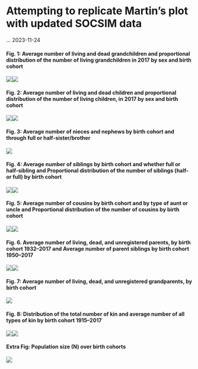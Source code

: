 Attempting to replicate Martin’s plot with updated SOCSIM data
================
…
2023-11-24

#### Fig. 1: Average number of living and dead grandchildren and proportional distribution of the number of living grandchildren in 2017 by sex and birth cohort

![](2_Plots_files/figure-gfm/unnamed-chunk-2-1.png)<!-- -->![](2_Plots_files/figure-gfm/unnamed-chunk-2-2.png)<!-- -->

#### Fig. 2: Average number of living and dead children and proportional distribution of the number of living children, in 2017 by sex and birth cohort

![](2_Plots_files/figure-gfm/unnamed-chunk-3-1.png)<!-- -->![](2_Plots_files/figure-gfm/unnamed-chunk-3-2.png)<!-- -->

#### Fig. 3: Average number of nieces and nephews by birth cohort and through full or half-sister/brother

![](2_Plots_files/figure-gfm/unnamed-chunk-4-1.png)<!-- -->

#### Fig. 4: Average number of siblings by birth cohort and whether full or half-sibling and Proportional distribution of the number of siblings (half- or full) by birth cohort

![](2_Plots_files/figure-gfm/unnamed-chunk-5-1.png)<!-- -->![](2_Plots_files/figure-gfm/unnamed-chunk-5-2.png)<!-- -->

#### Fig. 5: Average number of cousins by birth cohort and by type of aunt or uncle and Proportional distribution of the number of cousins by birth cohort

![](2_Plots_files/figure-gfm/unnamed-chunk-6-1.png)<!-- -->![](2_Plots_files/figure-gfm/unnamed-chunk-6-2.png)<!-- -->

#### Fig. 6. Average number of living, dead, and unregistered parents, by birth cohort 1932–2017 and Average number of parent siblings by birth cohort 1950–2017

![](2_Plots_files/figure-gfm/unnamed-chunk-7-1.png)<!-- -->![](2_Plots_files/figure-gfm/unnamed-chunk-7-2.png)<!-- -->

#### Fig. 7: Average number of living, dead, and unregistered grandparents, by birth cohort

![](2_Plots_files/figure-gfm/unnamed-chunk-8-1.png)<!-- -->

#### Fig. 8: Distribution of the total number of kin and average number of all types of kin by birth cohort 1915–2017

![](2_Plots_files/figure-gfm/unnamed-chunk-9-1.png)<!-- -->![](2_Plots_files/figure-gfm/unnamed-chunk-9-2.png)<!-- -->

#### Extra Fig: Population size (N) over birth cohorts

![](2_Plots_files/figure-gfm/unnamed-chunk-10-1.png)<!-- -->

